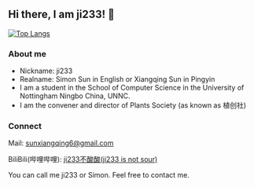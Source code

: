 ## Hi there, I am ji233! 👋

<!--
**ji233-Sun/ji233-Sun** is a ✨ _special_ ✨ repository because its `README.md` (this file) appears on your GitHub profile.

Here are some ideas to get you started:

- 🔭 I’m currently working on ...
- 🌱 I’m currently learning ...
- 👯 I’m looking to collaborate on ...
- 🤔 I’m looking for help with ...
- 💬 Ask me about ...
- 📫 How to reach me: ...
- 😄 Pronouns: ...
- ⚡ Fun fact: ...
-->
[![Top Langs](https://github-readme-stats.vercel.app/api/top-langs/?username=ji233-Sun)](https://github.com/yourusername/github-readme-stats)

### About me
- Nickname: ji233
- Realname: Simon Sun in English or Xiangqing Sun in Pingyin
- I am a student in the School of Computer Science in the University of Nottingham Ningbo China, UNNC.
- I am the convener and director of Plants Society (as known as 植创社)

### Connect
Mail: sunxiangqing6@gmail.com

BiliBili(哔哩哔哩): [ji233不酸酸(ji233 is not sour)](https://space.bilibili.com/3546810693979019)

You can call me ji233 or Simon. Feel free to contact me.
